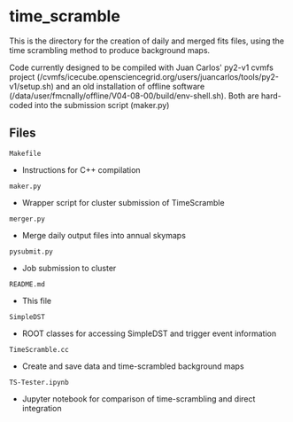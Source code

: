 # time_scramble

This is the directory for the creation of daily and merged fits files, using
the time scrambling method to produce background maps.

Code currently designed to be compiled with Juan Carlos' py2-v1 cvmfs project (/cvmfs/icecube.opensciencegrid.org/users/juancarlos/tools/py2-v1/setup.sh) and an old installation of offline software (/data/user/fmcnally/offline/V04-08-00/build/env-shell.sh). Both are hard-coded into the submission script (maker.py)

## Files

`Makefile`
- Instructions for C++ compilation

`maker.py`
- Wrapper script for cluster submission of TimeScramble

`merger.py`
- Merge daily output files into annual skymaps

`pysubmit.py`
- Job submission to cluster

`README.md`
- This file

`SimpleDST`
- ROOT classes for accessing SimpleDST and trigger event information

`TimeScramble.cc`
- Create and save data and time-scrambled background maps

`TS-Tester.ipynb`
- Jupyter notebook for comparison of time-scrambling and direct integration
